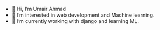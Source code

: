 - 👋 Hi, I’m Umair Ahmad 
- 👀 I’m interested in web development and Machine learning.
- 🌱 I’m currently working with django and learning ML. 
  
   

<!---
umair120115/umair120115 is a ✨ special ✨ repository because its `README.md` (this file) appears on your GitHub profile.
You can click the Preview link to take a look at your changes.
--->
